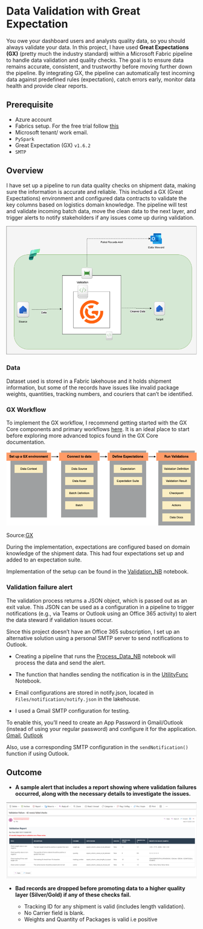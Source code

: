 # Data Validation with Great Expectation

You owe your dashboard users and analysts quality data, so you should always validate your data. In this project, I have used **Great Expectations (GX)** (pretty much the industry standard) within a Microsoft Fabric pipeline to handle data validation and quality checks. The goal is to ensure data remains accurate, consistent, and trustworthy before moving further down the pipeline. By integrating GX, the pipeline can automatically test incoming data against predefined rules (expectation), catch errors early, monitor data health and provide clear reports.

## Prerequisite

- Azure account
- Fabrics setup. For the free trial follow [this](https://www.youtube.com/watch?v=RHV7jZqc_tE)
- Microsoft tenant/ work email.
- `PySpark`
- Great Expectation (GX) `v1.6.2`
- `SMTP`

## Overview

I have set up a pipeline to run data quality checks on shipment data, making sure the information is accurate and reliable. This included a GX (Great Expectations) environment and configured data contracts to validate the key columns based on logistics domain knowledge. The pipeline will test and validate incoming batch data, move the clean data to the next layer, and trigger alerts to notify stakeholders if any issues come up during validation.

![alt text](GX_validation.png)

### Data

Dataset used is stored in a Fabric lakehouse and it holds shipment information, but some of the records have issues like invalid package weights, quantities, tracking numbers, and couriers that can’t be identified.

### GX Workflow

To implement the GX workflow, I recommend getting started with the GX Core components and primary workflows [here](https://docs.greatexpectations.io/docs/core/introduction/gx_overview). It is an ideal place to start before exploring more advanced topics found in the GX Core documentation.

![alt text](/images/GX-workflow.png)

Source:[GX](https://docs.greatexpectations.io/docs/core/introduction/gx_overview)

During the implementation, expectations are configured based on domain knowledge of the shipment data. This had four expectations set up and added to an expectation suite.

Implementation of the setup can be found in the [Validation_NB](https://github.com/adekolaolat/validation-great-expectation-fabric/blob/main/notebooks/Process_Data_NB.ipynb) notebook.

### Validation failure alert

The validation process returns a JSON object, which is passed out as an exit value. This JSON can be used as a configuration in a pipeline to trigger notifications (e.g., via Teams or Outlook using an Office 365 activity) to alert the data steward if validation issues occur.

Since this project doesn’t have an Office 365 subscription, I set up an alternative solution using a personal SMTP server to send notifications to Outlook.

- Creating a pipeline that runs the [Process_Data_NB](https://github.com/adekolaolat/validation-great-expectation-fabric/blob/main/notebooks/Process_Data_NB.ipynb) notebook will process the data and send the alert.

- The function that handles sending the notification is in the [UtilityFunc](https://github.com/adekolaolat/validation-great-expectation-fabric/blob/main/notebooks/UtilityFunc.ipynb) Notebook.

- Email configurations are stored in notify.json, located in `Files/notification/notify.json` in the lakehouse.

- I used a Gmail SMTP configuration for testing.

To enable this, you’ll need to create an App Password in Gmail/Outlook (instead of using your regular password) and configure it for the application. [Gmail](https://support.google.com/accounts/answer/185833?hl=en), [Outlook](https://support.microsoft.com/en-gb/account-billing/how-to-get-and-use-app-passwords-5896ed9b-4263-e681-128a-a6f2979a7944)

Also, use a corresponding SMTP configuration in the `sendNotification()` function if using Outlook.

## Outcome

- **A sample alert that includes a report showing where validation failures occurred, along with the necessary details to investigate the issues.**  

![alt text](/images/validation-notification.png)

- **Bad records are dropped before promoting data to a higher quality layer (Silver/Gold) if any of these checks fail.**

  - Tracking ID for any shipment is valid (includes length validation).
  - No Carrier field is blank.
  - Weights and Quantity of Packages is valid i.e positive